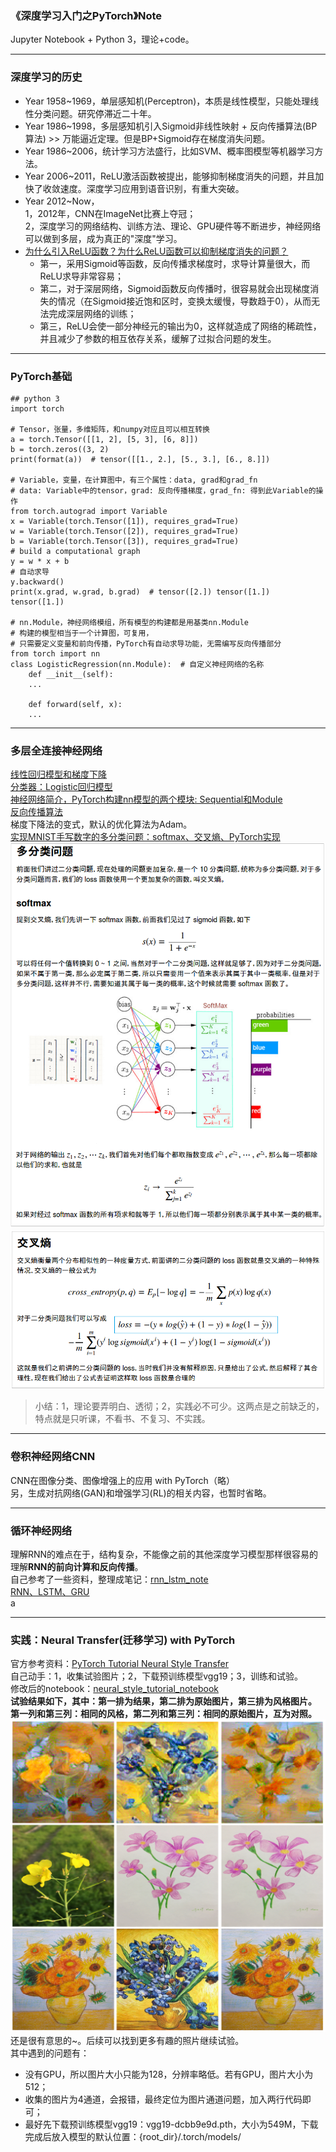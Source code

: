 ### 《深度学习入门之PyTorch》Note
Jupyter Notebook + Python 3，理论+code。  

------
### 深度学习的历史
- Year 1958~1969，单层感知机(Perceptron)，本质是线性模型，只能处理线性分类问题。研究停滞近二十年。
- Year 1986~1998，多层感知机引入Sigmoid非线性映射 + 反向传播算法(BP算法) >> 万能逼近定理。但是BP+Sigmoid存在梯度消失问题。
- Year 1986~2006，统计学习方法盛行，比如SVM、概率图模型等机器学习方法。
- Year 2006~2011，ReLU激活函数被提出，能够抑制梯度消失的问题，并且加快了收敛速度。深度学习应用到语音识别，有重大突破。
- Year 2012~Now，<br>1，2012年，CNN在ImageNet比赛上夺冠；<br>2，深度学习的网络结构、训练方法、理论、GPU硬件等不断进步，神经网络可以做到多层，成为真正的"深度"学习。
- [为什么引入ReLU函数？为什么ReLU函数可以抑制梯度消失的问题？](https://blog.csdn.net/u014114990/article/details/50144653)
  - 第一，采用Sigmoid等函数，反向传播求梯度时，求导计算量很大，而ReLU求导非常容易；
  - 第二，对于深层网络，Sigmoid函数反向传播时，很容易就会出现梯度消失的情况（在Sigmoid接近饱和区时，变换太缓慢，导数趋于0），从而无法完成深层网络的训练；
  - 第三，ReLU会使一部分神经元的输出为0，这样就造成了网络的稀疏性，并且减少了参数的相互依存关系，缓解了过拟合问题的发生。

------
### PyTorch基础
```
## python 3
import torch

# Tensor，张量，多维矩阵，和numpy对应且可以相互转换
a = torch.Tensor([[1, 2], [5, 3], [6, 8]])
b = torch.zeros((3, 2)
print(format(a))  # tensor([[1., 2.], [5., 3.], [6., 8.]])

# Variable，变量，在计算图中，有三个属性：data, grad和grad_fn
# data: Variable中的tensor，grad: 反向传播梯度，grad_fn: 得到此Variable的操作
from torch.autograd import Variable
x = Variable(torch.Tensor([1]), requires_grad=True)
w = Variable(torch.Tensor([2]), requires_grad=True)
b = Variable(torch.Tensor([3]), requires_grad=True)
# build a computational graph
y = w * x + b
# 自动求导
y.backward()
print(x.grad, w.grad, b.grad)  # tensor([2.]) tensor([1.]) tensor([1.])

# nn.Module，神经网络模组，所有模型的构建都是用基类nn.Module
# 构建的模型相当于一个计算图，可复用，
# 只需要定义变量和前向传播，PyTorch有自动求导功能，无需编写反向传播部分
from torch import nn
class LogisticRegression(nn.Module):  # 自定义神经网络的名称
    def __init__(self):
    ...
    
    def forward(self, x):
    ...

```

------
### 多层全连接神经网络
[线性回归模型和梯度下降](./ch3_nn/linear-regression-gradient-descend.ipynb)  
[分类器：Logistic回归模型](./ch3_nn/logistic-regression/logistic-regression.ipynb)  
[神经网络简介，PyTorch构建nn模型的两个模块: Sequential和Module](./ch3_nn/nn-sequential-module.ipynb)  
[反向传播算法](./ch3_nn/bp.ipynb)  
梯度下降法的变式，默认的优化算法为Adam。  
[实现MNIST手写数字的多分类问题：softmax、交叉熵、PyTorch实现](./ch3_nn/deep-nn.ipynb)  
![softmax](./ch3_nn/softmax.png)  
![cross entropy](./ch3_nn/loss_function.png)  
>小结：1，理论要弄明白、透彻；2，实践必不可少。这两点是之前缺乏的，特点就是只听课，不看书、不复习、不实践。

------
### 卷积神经网络CNN
CNN在图像分类、图像增强上的应用 with PyTorch（略）  
另，生成对抗网络(GAN)和增强学习(RL)的相关内容，也暂时省略。

------
### 循环神经网络
理解RNN的难点在于，结构复杂，不能像之前的其他深度学习模型那样很容易的理解**RNN的前向计算和反向传播**。  
自己参考了一些资料，整理成笔记：[rnn_lstm_note](../rnn_lstm/README.md)  
[RNN、LSTM、GRU](./ch5_rnn/pytorch-rnn.ipynb)  
a

------
### 实践：Neural Transfer(迁移学习) with PyTorch
官方参考资料：[PyTorch Tutorial Neural Style Transfer](https://pytorch.org/tutorials/advanced/neural_style_tutorial.html)  
自己动手：1，收集试验图片；2，下载预训练模型vgg19；3，训练和试验。  
修改后的notebook：[neural_style_tutorial_notebook](./neural_transfer_pytorch/neural_style_tutorial_revision.ipynb)  
**试验结果如下，其中：第一排为结果，第二排为原始图片，第三排为风格图片。  
第一列和第三列：相同的风格，第二列和第三列：相同的原始图片，互为对照。**  
![neural_tran_rst.png](./neural_transfer_pytorch/picture/neural_tran_rst.png)  
还是很有意思的~。后续可以找到更多有趣的照片继续试验。  
其中遇到的问题有：
- 没有GPU，所以图片大小只能为128，分辨率略低。若有GPU，图片大小为512；
- 收集的图片为4通道，会报错，最终定位为图片通道问题，加入两行代码即可；
- 最好先下载预训练模型vgg19：vgg19-dcbb9e9d.pth，大小为549M，下载完成后放入模型的默认位置：{root_dir}/.torch/models/


